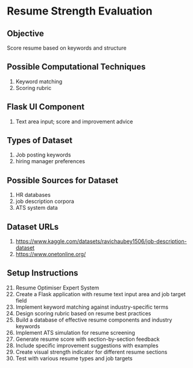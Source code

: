 # Resume Strength Evaluation

## Objective
Score resume based on keywords and structure

## Possible Computational Techniques
1. Keyword matching
2. Scoring rubric

## Flask UI Component
1. Text area input; score and improvement advice

## Types of Dataset
1. Job posting keywords
2. hiring manager preferences

## Possible Sources for Dataset
1. HR databases
2. job description corpora
3. ATS system data

## Dataset URLs
1. https://www.kaggle.com/datasets/ravichaubey1506/job-description-dataset
2. https://www.onetonline.org/

## Setup Instructions
21. Resume Optimiser Expert System
1. Create a Flask application with resume text input area and job target field
2. Implement keyword matching against industry-specific terms
3. Design scoring rubric based on resume best practices
4. Build a database of effective resume components and industry keywords
5. Implement ATS simulation for resume screening
6. Generate resume score with section-by-section feedback
7. Include specific improvement suggestions with examples
8. Create visual strength indicator for different resume sections
9. Test with various resume types and job targets

